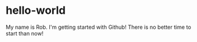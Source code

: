 # hello-world
My name is Rob. I'm getting started with Github! 
There is no better time to start than now! 
